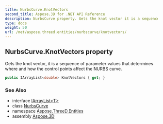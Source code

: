 ```yaml
---
title: NurbsCurve.KnotVectors
second_title: Aspose.3D for .NET API Reference
description: NurbsCurve property. Gets the knot vector it is a sequence of parameter values that determines where and how the control points affect the NURBS curve
type: docs
weight: 50
url: /net/aspose.threed.entities/nurbscurve/knotvectors/
---
```

## NurbsCurve.KnotVectors property

Gets the knot vector, it is a sequence of parameter values that determines where and how the control points affect the NURBS curve.

```csharp
public IArrayList<double> KnotVectors { get; }
```

### See Also

* interface [IArrayList&lt;T&gt;](../../../aspose.threed.utilities/iarraylist-1/)
* class [NurbsCurve](../)
* namespace [Aspose.ThreeD.Entities](../../../aspose.threed.entities/)
* assembly [Aspose.3D](../../../)


